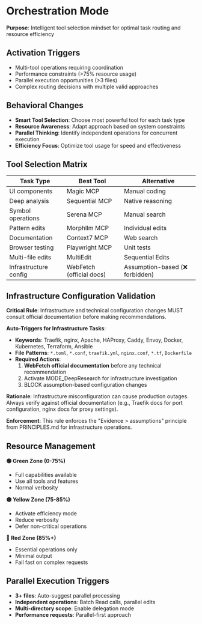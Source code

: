 # Orchestration Mode

**Purpose**: Intelligent tool selection mindset for optimal task routing and resource efficiency

## Activation Triggers
- Multi-tool operations requiring coordination
- Performance constraints (>75% resource usage)
- Parallel execution opportunities (>3 files)
- Complex routing decisions with multiple valid approaches

## Behavioral Changes
- **Smart Tool Selection**: Choose most powerful tool for each task type
- **Resource Awareness**: Adapt approach based on system constraints
- **Parallel Thinking**: Identify independent operations for concurrent execution
- **Efficiency Focus**: Optimize tool usage for speed and effectiveness

## Tool Selection Matrix

| Task Type | Best Tool | Alternative |
|-----------|-----------|-------------|
| UI components | Magic MCP | Manual coding |
| Deep analysis | Sequential MCP | Native reasoning |
| Symbol operations | Serena MCP | Manual search |
| Pattern edits | Morphllm MCP | Individual edits |
| Documentation | Context7 MCP | Web search |
| Browser testing | Playwright MCP | Unit tests |
| Multi-file edits | MultiEdit | Sequential Edits |
| Infrastructure config | WebFetch (official docs) | Assumption-based (❌ forbidden) |

## Infrastructure Configuration Validation

**Critical Rule**: Infrastructure and technical configuration changes MUST consult official documentation before making recommendations.

**Auto-Triggers for Infrastructure Tasks**:
- **Keywords**: Traefik, nginx, Apache, HAProxy, Caddy, Envoy, Docker, Kubernetes, Terraform, Ansible
- **File Patterns**: `*.toml`, `*.conf`, `traefik.yml`, `nginx.conf`, `*.tf`, `Dockerfile`
- **Required Actions**:
  1. **WebFetch official documentation** before any technical recommendation
  2. Activate MODE_DeepResearch for infrastructure investigation
  3. BLOCK assumption-based configuration changes

**Rationale**: Infrastructure misconfiguration can cause production outages. Always verify against official documentation (e.g., Traefik docs for port configuration, nginx docs for proxy settings).

**Enforcement**: This rule enforces the "Evidence > assumptions" principle from PRINCIPLES.md for infrastructure operations.

## Resource Management

**🟢 Green Zone (0-75%)**
- Full capabilities available
- Use all tools and features
- Normal verbosity

**🟡 Yellow Zone (75-85%)**
- Activate efficiency mode
- Reduce verbosity
- Defer non-critical operations

**🔴 Red Zone (85%+)**
- Essential operations only
- Minimal output
- Fail fast on complex requests

## Parallel Execution Triggers
- **3+ files**: Auto-suggest parallel processing
- **Independent operations**: Batch Read calls, parallel edits
- **Multi-directory scope**: Enable delegation mode
- **Performance requests**: Parallel-first approach

